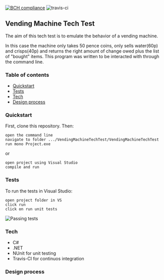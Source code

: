 [![BCH compliance](https://bettercodehub.com/edge/badge/motri/Vending_Machine_Tech_Test?branch=master)](https://bettercodehub.com/)
![travis-ci](https://travis-ci.org/motri/Vending_Machine_Tech_Test.svg?branch=master)

## Vending Machine Tech Test
The aim of this tech test is to emulate the behavior of a vending machine.

In this case the machine only takes 50 pence coins, only sells water(60p) and crisps(40p) and returns the right amount of change owed plus the list of "bought" items.
This program was written to be interacted with through the command line.

### Table of contents
* [Quickstart](https://github.com/motri/Vending_Machine_Tech_Test#quickstart)
* [Tests](https://github.com/motri/Vending_Machine_Tech_Test#tests)
* [Tech](https://github.com/motri/Vending_Machine_Tech_Test#tech)
* [Design process](https://github.com/motri/Vending_Machine_Tech_Test#design-process)

### Quickstart
First, clone this repository. Then:

```
open the command line
navigate to folder .../VendingMachineTechTest/VendingMachineTechTest
run mono Project.exe
```
or
```
open project using Visual Studio
compile and run
```

### Tests
To run the tests in Visual Studio:
```
open project folder in VS
click run
click on run unit tests
```
![Passing tests](https://www.imageupload.co.uk/images/2017/07/10/Capturadepantalla2017-07-10alas3.12.27.png)

### Tech
* C#
* .NET
* NUnit for unit testing
* Travis-CI for continuos integration


### Design process
